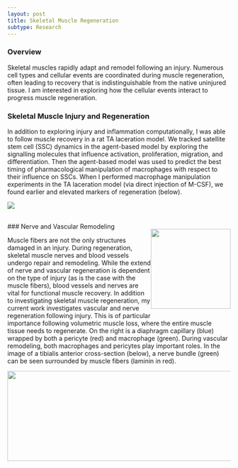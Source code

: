 ```yaml
---
layout: post
title: Skeletal Muscle Regeneration
subtype: Research
---
```


### Overview

Skeletal muscles rapidly adapt and remodel following an injury. 
Numerous cell types and cellular events are coordinated during muscle regeneration, often leading to recovery that 
is indistinguishable from the native uninjured tissue. 
I am interested in exploring how the cellular events interact to progress muscle regeneration.


### Skeletal Muscle Injury and Regeneration 
In addition to exploring injury and inflammation computationally, I was able to follow muscle recovery in a rat TA laceration model.
We tracked satellite stem cell (SSC) dynamics in the agent-based model by exploring the signalling molecules that influence activation, proliferation, migration, and differentiation.
Then the agent-based model was used to predict the best timing of pharmacological manipulation of macrophages with respect to their influence on SSCs.
When I performed macrophage manipulation experiments in the TA laceration model (via direct injection of M-CSF), we found earlier and elevated markers of regeneration (below).
<p><img src="{{ site.baseurl }}images/TA_SSCandcentralnuclei.png"></p>

<br>
### Nerve and Vascular Remodeling
<p style="float: right;"><img src="{{ site.baseurl }}images/FDB_capillary_pericyte_mac2.png" width="180px" ></p>

Muscle fibers are not the only structures damaged in an injury. 
During regeneration, skeletal muscle nerves and blood vessels undergo repair and remodeling.
While the extend of nerve and vascular regeneration is dependent on the type of injury (as is the case with the muscle fibers), 
blood vessels and nerves are vital for functional muscle recovery.
In addition to investigating skeletal muscle regeneration, my current work investigates vascular and nerve regeneration following injury.
This is of particular importance following volumetric muscle loss, where the entire muscle tissue needs to regenerate.
On the right is a diaphragm capillary (blue) wrapped by both a pericyte (red) and macrophage (green). 
During vascular remodeling, both macrophages and pericytes play important roles.
In the image of a tibialis anterior cross-section (below), a nerve bundle (green) can be seen surrounded by muscle fibers (laminin in red).

<img  src="{{ site.baseurl }}images/TA_nervebundle_20_3.png" width="510px" height="203px"/>


<div style="clear:right"> </dev>

